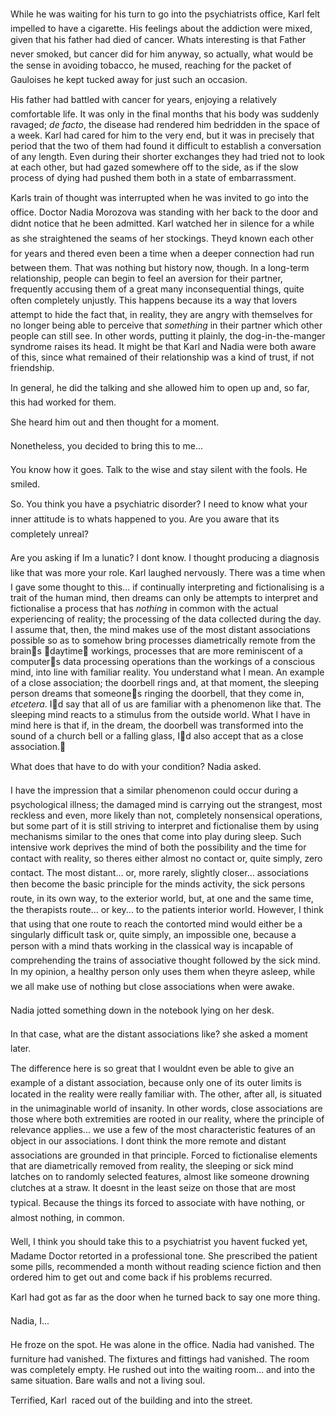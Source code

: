 While he was waiting for his turn to go into the psychiatrists office, Karl felt impelled to have a cigarette. His feelings about the addiction were mixed, given that his father had died of cancer. Whats interesting is that Father never smoked, but cancer did for him anyway, so actually, what would be the sense in avoiding tobacco, he mused, reaching for the packet of Gauloises he kept tucked away for just such an occasion.

His father had battled with cancer for years, enjoying a relatively comfortable life. It was only in the final months that his body was suddenly ravaged; *de facto*, the disease had rendered him bedridden in the space of a week. Karl had cared for him to the very end, but it was in precisely that period that the two of them had found it difficult to establish a conversation of any length. Even during their shorter exchanges they had tried not to look at each other, but had gazed somewhere off to the side, as if the slow process of dying had pushed them both in a state of embarrassment.

Karls train of thought was interrupted when he was invited to go into the office. Doctor Nadia Morozova was standing with her back to the door and didnt notice that he been admitted. Karl watched her in silence for a while as she straightened the seams of her stockings. Theyd known each other for years and thered even been a time when a deeper connection had run between them. That was nothing but history now, though. In a long-term relationship, people can begin to feel an aversion for their partner, frequently accusing them of a great many inconsequential things, quite often completely unjustly. This happens because its a way that lovers attempt to hide the fact that, in reality, they are angry with themselves for no longer being able to perceive that *something* in their partner which other people can still see. In other words, putting it plainly, the dog-in-the-manger syndrome raises its head. It might be that Karl and Nadia were both aware of this, since what remained of their relationship was a kind of trust, if not friendship.

In general, he did the talking and she allowed him to open up and, so far, this had worked for them.

She heard him out and then thought for a moment.

Nonetheless, you decided to bring this to me...

You know how it goes. Talk to the wise and stay silent with the fools. He smiled.

So. You think you have a psychiatric disorder? I need to know what your inner attitude is to whats happened to you. Are you aware that its completely unreal?

Are you asking if Im a lunatic? I dont know. I thought producing a diagnosis like that was more your role. Karl laughed nervously. There was a time when I gave some thought to this... if continually interpreting and fictionalising is a trait of the human mind, then dreams can only be attempts to interpret and fictionalise a process that has *nothing* in common with the actual experiencing of reality; the processing of the data collected during the day. I assume that, then, the mind makes use of the most distant associations possible so as to somehow bring processes diametrically remote from the brains daytime workings, processes that are more reminiscent of a computers data processing operations than the workings of a conscious mind, into line with familiar reality. You understand what I mean. An example of a close association; the doorbell rings and, at that moment, the sleeping person dreams that someones ringing the doorbell, that they come in, *etcetera*. Id say that all of us are familiar with a phenomenon like that. The sleeping mind reacts to a stimulus from the outside world. What I have in mind here is that if, in the dream, the doorbell was transformed into the sound of a church bell or a falling glass, Id also accept that as a close association.

What does that have to do with your condition? Nadia asked.

I have the impression that a similar phenomenon could occur during a psychological illness; the damaged mind is carrying out the strangest, most reckless and even, more likely than not, completely nonsensical operations, but some part of it is still striving to interpret and fictionalise them by using mechanisms similar to the ones that come into play during sleep. Such intensive work deprives the mind of both the possibility and the time for contact with reality, so theres either almost no contact or, quite simply, zero contact. The most distant... or, more rarely, slightly closer... associations then become the basic principle for the minds activity, the sick persons route, in its own way, to the exterior world, but, at one and the same time, the therapists route... or key... to the patients interior world. However, I think that using that one route to reach the contorted mind would either be a singularly difficult task or, quite simply, an impossible one, because a person with a mind thats working in the classical way is incapable of comprehending the trains of associative thought followed by the sick mind. In my opinion, a healthy person only uses them when theyre asleep, while we all make use of nothing but close associations when were awake.

Nadia jotted something down in the notebook lying on her desk.

In that case, what are the distant associations like? she asked a moment later.

The difference here is so great that I wouldnt even be able to give an example of a distant association, because only one of its outer limits is located in the reality were really familiar with. The other, after all, is situated in the unimaginable world of insanity. In other words, close associations are those where both extremities are rooted in our reality, where the principle of relevance applies... we use a few of the most characteristic features of an object in our associations. I dont think the more remote and distant associations are grounded in that principle. Forced to fictionalise elements that are diametrically removed from reality, the sleeping or sick mind latches on to randomly selected features, almost like someone drowning clutches at a straw. It doesnt in the least seize on those that are most typical. Because the things its forced to associate with have nothing, or almost nothing, in common.

Well, I think you should take this to a psychiatrist you havent fucked yet, Madame Doctor retorted in a professional tone. She prescribed the patient some pills, recommended a month without reading science fiction and then ordered him to get out and come back if his problems recurred.

Karl had got as far as the door when he turned back to say one more thing.

Nadia, I...

He froze on the spot. He was alone in the office. Nadia had vanished. The furniture had vanished. The fixtures and fittings had vanished. The room was completely empty. He rushed out into the waiting room... and into the same situation. Bare walls and not a living soul.

Terrified, Karl  raced out of the building and into the street. 